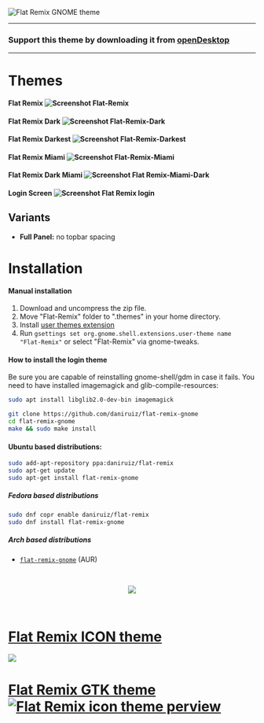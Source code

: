 ![Flat Remix GNOME theme](https://github.com/daniruiz/flat-remix-gnome/raw/master/assets/logo.png)

<hr/>

### Support this theme by downloading it from [openDesktop](https://www.opendesktop.org/p/1013030)

<hr/>

# Themes

#### Flat Remix ![Screenshot Flat-Remix](https://github.com/daniruiz/flat-remix-gnome/raw/master/assets/1.png)
#### Flat Remix Dark ![Screenshot Flat-Remix-Dark](https://github.com/daniruiz/flat-remix-gnome/raw/master/assets/2.png)
#### Flat Remix Darkest ![Screenshot Flat-Remix-Darkest](https://github.com/daniruiz/flat-remix-gnome/raw/master/assets/3.png)
#### Flat Remix Miami ![Screenshot Flat-Remix-Miami](https://github.com/daniruiz/flat-remix-gnome/raw/master/assets/4.png)
#### Flat Remix Dark Miami ![Screenshot Flat Remix-Miami-Dark](https://github.com/daniruiz/flat-remix-gnome/raw/master/assets/5.png)
#### Login Screen ![Screenshot Flat Remix login](https://github.com/daniruiz/flat-remix-gnome/raw/master/assets/gdm.png)

## Variants
 - **Full Panel:** no topbar spacing

# Installation

#### Manual installation

1. Download and uncompress the zip file.  
1. Move "Flat-Remix" folder to ".themes" in your home directory.  
1. Install [user themes extension](https://extensions.gnome.org/extension/19/user-themes/)  
1. Run ```gsettings set org.gnome.shell.extensions.user-theme name "Flat-Remix"``` or select "Flat-Remix" via gnome-tweaks.

#### How to install the login theme
Be sure you are capable of reinstalling gnome-shell/gdm in case it fails.
You need to have installed imagemagick and glib-compile-resources:
```sh
sudo apt install libglib2.0-dev-bin imagemagick 
```

```sh
git clone https://github.com/daniruiz/flat-remix-gnome
cd flat-remix-gnome
make && sudo make install
```

#### Ubuntu based distributions:

```sh
sudo add-apt-repository ppa:daniruiz/flat-remix
sudo apt-get update
sudo apt-get install flat-remix-gnome
```

##### Fedora based distributions

```sh
sudo dnf copr enable daniruiz/flat-remix
sudo dnf install flat-remix-gnome
```

##### Arch based distributions
 - [`flat-remix-gnome`](https://aur.archlinux.org/packages/flat-remix-gnome/) (AUR)
 
<br/>

<p align="center">
<img src="https://github.com/daniruiz/flat-remix-gnome/raw/master/assets/gdm-session-selector.jpg">
</p>

<br/>

# [Flat Remix ICON theme](https://github.com/daniruiz/Flat-Remix/)
<a href="https://github.com/daniruiz/Flat-Remix/" align="center">
<img src="https://raw.githubusercontent.com/daniruiz/Flat-Remix/master/assets/preview.png">
</a>

# [Flat Remix GTK theme ![Flat Remix icon theme perview](https://raw.githubusercontent.com/daniruiz/Flat-Remix-GTK/master/assets/1.png)](https://github.com/daniruiz/flat-remix-gtk)

